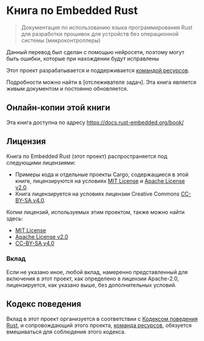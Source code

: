 # Книга по Embedded Rust

> Документация по использованию языка программирования Rust для разработки прошивок для устройств без операционной системы (микроконтроллеры)

Данный перевод был сделан с помощью нейросети, поэтому могут быть ошибки, которые при нахождении будут исправлены

Этот проект разрабатывается и поддерживается [командой ресурсов][team].

Подробности можно найти в [отслеживателе задач]. Эта книга является живым документом и постоянно обновляется.

[отслеживатель задач]: https://github.com/rust-embedded/book/issues

## Онлайн-копии этой книги

Эта книга доступна по адресу https://docs.rust-embedded.org/book/

## Лицензия

Книга по Embedded Rust (этот проект) распространяется под следующими лицензиями:

* Примеры кода и отдельные проекты Cargo, содержащиеся в этой книге, лицензируются на условиях [MIT License] и [Apache License v2.0].
* Книга лицензируется на условиях лицензии Creative Commons [CC-BY-SA v4.0].

Копии лицензий, используемых этим проектом, также можно найти здесь:

* [MIT License]
* [Apache License v2.0]
* [CC-BY-SA v4.0]

[MIT License]: ./LICENSE-MIT
[Apache License v2.0]: ./LICENSE-APACHE
[CC-BY-SA v4.0]: ./LICENSE-CC-BY-SA
[MIT License Hosted]: https://opensource.org/licenses/MIT
[Apache License v2.0 Hosted]: http://www.apache.org/licenses/LICENSE-2.0
[CC-BY-SA v4.0 Hosted]: https://creativecommons.org/licenses/by-sa/4.0/legalcode

### Вклад

Если не указано иное, любой вклад, намеренно представленный для включения в этот проект, как определено в лицензии Apache-2.0, лицензируется, как указано выше, без дополнительных условий.

## Кодекс поведения

Вклад в этот проект организуется в соответствии с [Кодексом поведения Rust][CoC], и сопровождающий этого проекта, [команда ресурсов][team], обязуется вмешиваться для соблюдения этого кодекса.

[CoC]: CODE_OF_CONDUCT.md
[team]: https://github.com/rust-embedded/wg#the-resources-team
